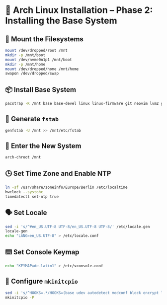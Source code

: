 # 💾 Arch Linux Installation – Phase 2: Installing the Base System

## 📁 Mount the Filesystems

```bash
mount /dev/dropped/root /mnt
mkdir -p /mnt/boot
mount /dev/nvme0n1p1 /mnt/boot
mkdir -p /mnt/home
mount /dev/dropped/home /mnt/home
swapon /dev/dropped/swap
```

## 📦 Install Base System

```bash
pacstrap -K /mnt base base-devel linux linux-firmware git neovim lvm2 grub efibootmgr zsh xdg-user-dirs networkmanager intel-ucode openssh
```

## 🧾 Generate `fstab`

```bash
genfstab -U /mnt >> /mnt/etc/fstab
```

## 🐚 Enter the New System

```bash
arch-chroot /mnt
```

## 🕒 Set Time Zone and Enable NTP

```bash
ln -sf /usr/share/zoneinfo/Europe/Berlin /etc/localtime
hwclock --systohc
timedatectl set-ntp true
```

## 🗣️ Set Locale

```bash
sed -i 's/^#en_US.UTF-8 UTF-8/en_US.UTF-8 UTF-8/' /etc/locale.gen
locale-gen
echo "LANG=en_US.UTF-8" > /etc/locale.conf
```

## ⌨️ Set Console Keymap

```bash
echo "KEYMAP=de-latin1" > /etc/vconsole.conf
```

## 🔐 Configure `mkinitcpio`

```bash
sed -i 's/^HOOKS=.*/HOOKS=(base udev autodetect modconf block encrypt lvm2 filesystems fsck)/' /etc/mkinitcpio.conf
mkinitcpio -P
```
